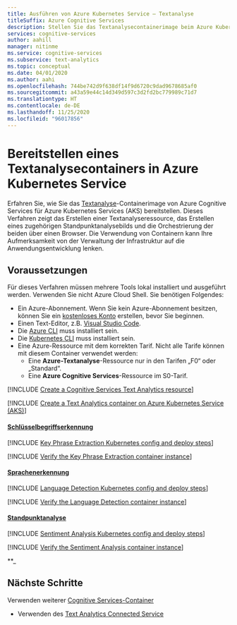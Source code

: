 ```yaml
---
title: Ausführen von Azure Kubernetes Service – Textanalyse
titleSuffix: Azure Cognitive Services
description: Stellen Sie das Textanalysecontainerimage beim Azure Kubernetes Service bereit, und testen Sie sie in einem Webbrowser.
services: cognitive-services
author: aahill
manager: nitinme
ms.service: cognitive-services
ms.subservice: text-analytics
ms.topic: conceptual
ms.date: 04/01/2020
ms.author: aahi
ms.openlocfilehash: 744be742d9f638df14f9d6720c9dad9678685af0
ms.sourcegitcommit: a43a59e44c14d349d597c3d2fd2bc779989c71d7
ms.translationtype: HT
ms.contentlocale: de-DE
ms.lasthandoff: 11/25/2020
ms.locfileid: "96017856"
---
```

# <a name="deploy-a-text-analytics-container-to-azure-kubernetes-service"></a>Bereitstellen eines Textanalysecontainers in Azure Kubernetes Service

Erfahren Sie, wie Sie das [Textanalyse](./text-analytics-how-to-install-containers.md)-Containerimage von Azure Cognitive Services für Azure Kubernetes Services (AKS) bereitstellen. Dieses Verfahren zeigt das Erstellen einer Textanalyseressource, das Erstellen eines zugehörigen Standpunktanalysebilds und die Orchestrierung der beiden über einen Browser. Die Verwendung von Containern kann Ihre Aufmerksamkeit von der Verwaltung der Infrastruktur auf die Anwendungsentwicklung lenken.

## <a name="prerequisites"></a>Voraussetzungen

Für dieses Verfahren müssen mehrere Tools lokal installiert und ausgeführt werden. Verwenden Sie nicht Azure Cloud Shell. Sie benötigen Folgendes:

* Ein Azure-Abonnement. Wenn Sie kein Azure-Abonnement besitzen, können Sie ein [kostenloses Konto](https://azure.microsoft.com/free/cognitive-services) erstellen, bevor Sie beginnen.
* Einen Text-Editor, z.B. [Visual Studio Code](https://code.visualstudio.com/download).
* Die [Azure CLI](/cli/azure/install-azure-cli?view=azure-cli-latest) muss installiert sein.
* Die [Kubernetes CLI](https://kubernetes.io/docs/tasks/tools/install-kubectl/) muss installiert sein.
* Eine Azure-Ressource mit dem korrekten Tarif. Nicht alle Tarife können mit diesem Container verwendet werden:
    * Eine **Azure-Textanalyse**-Ressource nur in den Tarifen „F0“ oder „Standard“.
    * Eine **Azure Cognitive Services**-Ressource im S0-Tarif.

[!INCLUDE [Create a Cognitive Services Text Analytics resource](../includes/create-text-analytics-resource.md)]

[!INCLUDE [Create a Text Analytics container on Azure Kubernetes Service (AKS)](../../containers/includes/create-aks-resource.md)]

#### <a name="key-phrase-extraction"></a>[Schlüsselbegriffserkennung](#tab/keyphrase)

[!INCLUDE [Key Phrase Extraction Kubernetes config and deploy steps](../includes/key-phrase-extraction-kubernetes-config-deploy.md)]

[!INCLUDE [Verify the Key Phrase Extraction container instance](../includes/verify-key-phrase-extraction-container.md)]

#### <a name="language-detection"></a>[Sprachenerkennung](#tab/language)

[!INCLUDE [Language Detection Kubernetes config and deploy steps](../includes/language-detection-kubernetes-config-deploy.md)]

[!INCLUDE [Verify the Language Detection container instance](../includes/verify-language-detection-container.md)]

#### <a name="sentiment-analysis"></a>[Standpunktanalyse](#tab/sentiment)

[!INCLUDE [Sentiment Analysis Kubernetes config and deploy steps](../includes/sentiment-analysis-kubernetes-config-deploy.md)]

[!INCLUDE [Verify the Sentiment Analysis container instance](../includes/verify-sentiment-analysis-container.md)]

**_

## <a name="next-steps"></a>Nächste Schritte

Verwenden weiterer [Cognitive Services-Container](../../cognitive-services-container-support.md)
* Verwenden des [Text Analytics Connected Service](../index.yml)